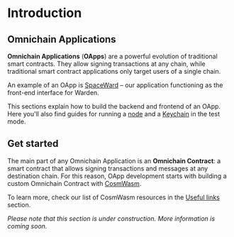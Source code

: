 ﻿---
sidebar_position: 1
---

# Introduction

## Omnichain Applications

**Omnichain Applications** (**OApps**) are a powerful evolution of traditional smart contracts. They allow signing transactions at any chain, while traditional smart contract applications only target users of a single chain.

An example of an OApp is [SpaceWard](/learn/glossary#spaceward) – our application functioning as the front-end interface for Warden.


This sections explain how to build the backend and frontend of an OApp. Here you'll also find guides for running a [node](/learn/glossary#warden-protocol-node) and a [Keychain](/learn/glossary#keychain) in the test mode.

## Get started

The main part of any Omnichain Application is an **Omnichain Contract**: a smart contract that allows signing transactions and messages at any destination chain. For this reason, OApp development starts with building a custom Omnichain Contract with [CosmWasm](https://cosmwasm.com).

To learn more, check our list of CosmWasm resources in the [Useful links](useful-links) section.

*Please note that this section is under construction. More information is coming soon.*

<!--- Contents:

- What is an OApp and how is it built? (briefly)
- Links to other docs related to this section
- A link to the article with CosmWasm docs and tutorials

--->